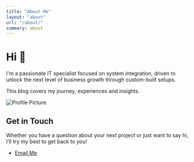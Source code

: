 ```yaml
---
title: "About Me"
layout: "about"
url: "/about/"
summary: about
---
```

# Hi 👋 
 I'm a passionate IT specialist focused on system integration, driven to unlock the next level of business growth through custom-built setups.<br>
 
 This blog covers my journey, experiences and insights.

![Profile Picture](/img/kang.png)

## Get in Touch
Whether you have a question about your next project or just want to say hi, I’ll try my best to get back to you!

- [Email Me](mailto:kabimo93@gmail.com)


